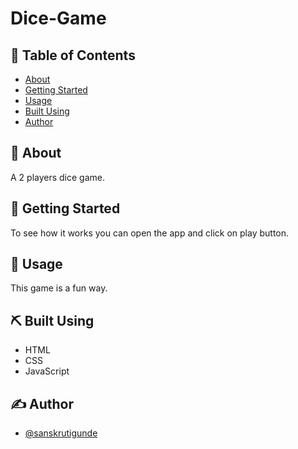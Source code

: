 # Dice-Game

## 📝 Table of Contents

- [About](#about)
- [Getting Started](#getting_started)
- [Usage](#usage)
- [Built Using](#built_using)
- [Author](#author)

## 🧐 About <a name = "about"></a>

A 2 players dice game.

## 🏁 Getting Started <a name = "getting_started"></a>

To see how it works you can open the app and click on play button.

## 🎈 Usage <a name = "usage"></a>

This game is a fun way.

## ⛏️ Built Using <a name = "built_using"></a>

- HTML
- CSS
- JavaScript

## ✍️ Author <a name = "author"></a>

- [@sanskrutigunde](https://github.com/sanskrutigunde)
